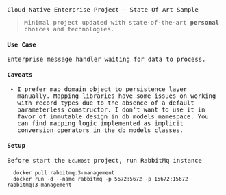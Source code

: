 <samp>

Cloud Native Enterprise Project - State Of Art Sample
> Minimal project updated with state-of-the-art **personal** choices and technologies.


#### Use Case
Enterprise message handler waiting for data to process. 

#### Caveats
- I prefer map domain object to persistence layer manually. Mapping libraries have some issues on working with
record types due to the absence of a default parameterless constructor. I don't want to use it in favor of 
immutable design in db models namespace. You can find mapping logic implemented as implicit conversion operators 
in the db models classes.

#### Setup
Before start the `Ec.Host` project, run RabbitMq instance
```shell
  docker pull rabbitmq:3-management
  docker run -d --name rabbitmq -p 5672:5672 -p 15672:15672 rabbitmq:3-management
```

</samp>